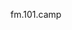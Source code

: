 fm.101.camp

<script src="https://utteranc.es/client.js"

​    repo="freejacklee/freejacklee.github.io"

​    issue-term="pathname"

​    label="Comment"

​    theme="github-light"

​    crossorigin="anonymous"

​    async>

</script>

